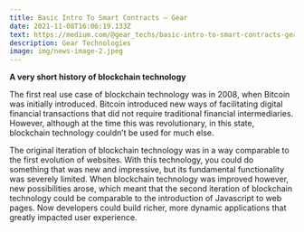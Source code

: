 ```yaml
---
title: Basic Intro To Smart Contracts — Gear
date: 2021-11-08T16:06:19.133Z
text: https://medium.com/@gear_techs/basic-intro-to-smart-contracts-gear-a831680062c0
description: Gear Technologies
image: img/news-image-2.jpeg
---
```

**A very short history of blockchain technology**

The first real use case of blockchain technology was in 2008, when Bitcoin was initially introduced. Bitcoin introduced new ways of facilitating digital financial transactions that did not require traditional financial intermediaries. However, although at the time this was revolutionary, in this state, blockchain technology couldn’t be used for much else.

The original iteration of blockchain technology was in a way comparable to the first evolution of websites. With this technology, you could do something that was new and impressive, but its fundamental functionality was severely limited. When blockchain technology was improved however, new possibilities arose, which meant that the second iteration of blockchain technology could be comparable to the introduction of Javascript to web pages. Now developers could build richer, more dynamic applications that greatly impacted user experience.